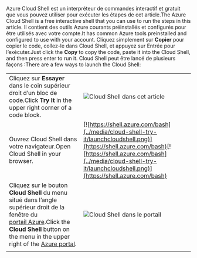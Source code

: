 
<span data-ttu-id="1bf1d-101">Azure Cloud Shell est un interpréteur de commandes interactif et gratuit que vous pouvez utiliser pour exécuter les étapes de cet article.</span><span class="sxs-lookup"><span data-stu-id="1bf1d-101">The Azure Cloud Shell is a free interactive shell that you can use to run the steps in this article.</span></span> <span data-ttu-id="1bf1d-102">Il contient des outils Azure courants préinstallés et configurés pour être utilisés avec votre compte.</span><span class="sxs-lookup"><span data-stu-id="1bf1d-102">It has common Azure tools preinstalled and configured to use with your account.</span></span> <span data-ttu-id="1bf1d-103">Cliquez simplement sur **Copier** pour copier le code, collez-le dans Cloud Shell, et appuyez sur Entrée pour l’exécuter.</span><span class="sxs-lookup"><span data-stu-id="1bf1d-103">Just click the **Copy** to copy the code, paste it into the Cloud Shell, and then press enter to run it.</span></span>  <span data-ttu-id="1bf1d-104">Cloud Shell peut être lancé de plusieurs façons :</span><span class="sxs-lookup"><span data-stu-id="1bf1d-104">There are a few ways to launch the Cloud Shell:</span></span>

|  |   |
|-----------------------------------------------|---|
| <span data-ttu-id="1bf1d-105">Cliquez sur **Essayer** dans le coin supérieur droit d’un bloc de code.</span><span class="sxs-lookup"><span data-stu-id="1bf1d-105">Click **Try It** in the upper right corner of a code block.</span></span> | ![Cloud Shell dans cet article](../media/cloud-shell-try-it/cli-try-it.png) |
| <span data-ttu-id="1bf1d-107">Ouvrez Cloud Shell dans votre navigateur.</span><span class="sxs-lookup"><span data-stu-id="1bf1d-107">Open Cloud Shell in your browser.</span></span> | <span data-ttu-id="1bf1d-108">[![https://shell.azure.com/bash](../media/cloud-shell-try-it/launchcloudshell.png)](https://shell.azure.com/bash)</span><span class="sxs-lookup"><span data-stu-id="1bf1d-108">[![https://shell.azure.com/bash](../media/cloud-shell-try-it/launchcloudshell.png)](https://shell.azure.com/bash)</span></span> |
| <span data-ttu-id="1bf1d-109">Cliquez sur le bouton **Cloud Shell** du menu situé dans l’angle supérieur droit de la fenêtre du [portail Azure](https://portal.azure.com).</span><span class="sxs-lookup"><span data-stu-id="1bf1d-109">Click the **Cloud Shell** button on the menu in the upper right of the [Azure portal](https://portal.azure.com).</span></span> |    ![Cloud Shell dans le portail](../media/cloud-shell-try-it/cloud-shell-menu.png) |
|  |  |

